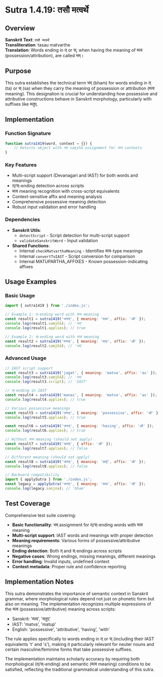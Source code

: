 # Sutra 1.4.19: तसौ मत्वर्थे

## Overview

**Sanskrit Text**: `तसौ मत्वर्थे`  
**Transliteration**: tasau matvarthe  
**Translation**: Words ending in त् or स्, when having the meaning of मत्व (possession/attribution), are called भम्।

## Purpose

This sutra establishes the technical term भम् (bham) for words ending in त् (ta) or स् (sa) when they carry the meaning of possession or attribution (मत्व meaning). This designation is crucial for understanding how possessive and attributive constructions behave in Sanskrit morphology, particularly with suffixes like मतुप्.

## Implementation

### Function Signature
```javascript
function sutra1419(word, context = {}) {
    // Returns object with भम् saṃjñā assignment for मत्व contexts
}
```

### Key Features
- Multi-script support (Devanagari and IAST) for both words and meanings
- त्/स्-ending detection across scripts
- मत्व meaning recognition with cross-script equivalents
- Context-sensitive affix and meaning analysis
- Comprehensive possessive meaning detection
- Robust input validation and error handling

### Dependencies
- **Sanskrit Utils**: 
  - `detectScript` - Script detection for multi-script support
  - `validateSanskritWord` - Input validation
- **Shared Functions**: 
  - Internal `checkMatvarthaMeaning` - Identifies मत्व-type meanings
  - Internal `convertToIAST` - Script conversion for comparison
  - Internal MATUPARTHA_AFFIXES - Known possession-indicating affixes

## Usage Examples

### Basic Usage
```javascript
import { sutra1419 } from './index.js';

// Example 1: त्-ending word with मत्व meaning
const result1 = sutra1419('जगत्', { meaning: 'मत्व', affix: 'औ' });
console.log(result1.saṃjñā); // 'भम्'
console.log(result1.applies); // true

// Example 2: स्-ending word with मत्व meaning
const result2 = sutra1419('मनस्', { meaning: 'मत्व', affix: 'औ' });
console.log(result2.saṃjñā); // 'भम्'
```

### Advanced Usage
```javascript
// IAST script support
const result3 = sutra1419('jagat', { meaning: 'matva', affix: 'au' });
console.log(result3.saṃjñā); // 'भम्'
console.log(result3.script); // 'IAST'

// स्-ending in IAST
const result4 = sutra1419('manas', { meaning: 'matva', affix: 'au' });
console.log(result4.applies); // true

// Various possessive meanings
const result5 = sutra1419('जगत्', { meaning: 'possessive', affix: 'औ' });
console.log(result5.applies); // true

const result6 = sutra1419('जगत्', { meaning: 'having', affix: 'औ' });
console.log(result6.applies); // true

// Without मत्व meaning (should not apply)
const result7 = sutra1419('जगत्', { affix: 'औ' });
console.log(result7.applies); // false

// Different meaning (should not apply)
const result8 = sutra1419('जगत्', { meaning: 'कर्तृ', affix: 'औ' });
console.log(result8.applies); // false

// Backward compatibility
import { applySutra } from './index.js';
const legacy = applySutra('जगत्', { meaning: 'मत्व', affix: 'औ' });
console.log(legacy.sanjna); // 'bham'
```

## Test Coverage

Comprehensive test suite covering:
- **Basic functionality**: भम् assignment for त्/स्-ending words with मत्व meaning
- **Multi-script support**: IAST words and meanings with proper detection
- **Meaning requirements**: Various forms of possessive/attributive meanings
- **Ending detection**: Both त् and स् endings across scripts
- **Negative cases**: Wrong endings, missing meanings, different meanings
- **Error handling**: Invalid inputs, undefined context
- **Context metadata**: Proper rule and confidence reporting

## Implementation Notes

This sutra demonstrates the importance of semantic context in Sanskrit grammar, where morphological rules depend not just on phonetic form but also on meaning. The implementation recognizes multiple expressions of the मत्व (possessive/attributive) meaning across scripts:

- Sanskrit: 'मत्व', 'मतुप्'
- IAST: 'matva', 'matup'  
- English: 'possessive', 'attributive', 'having', 'with'

The rule applies specifically to words ending in त् or स् (including their IAST equivalents 't' and 's'), making it particularly relevant for neuter nouns and certain masculine/feminine forms that take possessive suffixes.

The implementation maintains scholarly accuracy by requiring both morphological (त्/स्-ending) and semantic (मत्व meaning) conditions to be satisfied, reflecting the traditional grammatical understanding of this sutra.

